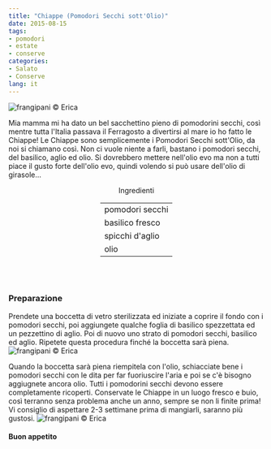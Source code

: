 ```yaml
---
title: "Chiappe (Pomodori Secchi sott'Olio)"
date: 2015-08-15
tags:
- pomodori
- estate
- conserve
categories:
- Salato
- Conserve
lang: it
---
```

![](header.jpg "frangipani © Erica")

Mia mamma mi ha dato un bel sacchettino pieno di pomodorini secchi, così mentre tutta l'Italia passava il Ferragosto a divertirsi al mare io ho fatto le Chiappe! Le Chiappe sono semplicemente i Pomodori Secchi sott'Olio, da noi si chiamano così. Non ci vuole niente a farli, bastano i pomodori secchi, del basilico, aglio ed olio. Si dovrebbero mettere nell'olio evo ma non a tutti piace il gusto forte dell'olio evo, quindi volendo si può usare dell'olio di girasole...

<div id="wrapper" style="text-align: center">
  <div id="yourdiv" style="display: inline-block;">
    <div class="ingredients">
      <div class="ingredients-title">Ingredienti</div>
      <table>
        <tbody>
          <tr>
            <td>pomodori secchi</td>
          </tr>
          <tr>      
            <td>basilico fresco</td>
          </tr>
          <tr>      
            <td>spicchi d'aglio</td>
          </tr>
          <tr>
            <td>olio</td> 
          </tr>
        </tbody>
      </table>
      <br></br>
    </div>
  </div>
</div>


<h3>
  <font color="grey">
    <i class="fa-solid fa-gears"></i>
  </font> Preparazione
</h3>

Prendete una boccetta di vetro sterilizzata ed iniziate a coprire il fondo con i pomodori secchi, poi aggiungete qualche foglia di basilico spezzettata ed un pezzettino di aglio. Poi di nuovo uno strato di pomodori secchi, basilico ed aglio. Ripetete questa procedura finché la boccetta sarà piena.
![](riempire.jpg "frangipani © Erica")

Quando la boccetta sarà piena riempitela con l'olio, schiacciate bene i pomodori secchi con le dita per far fuoriuscire l'aria e poi se c'è bisogno aggiugnete ancora olio. Tutti i pomodorini secchi devono essere completamente ricoperti. Conservate le Chiappe in un luogo fresco e buio, così terranno senza problema anche un anno, sempre se non li finite prima! Vi consiglio di aspettare 2-3 settimane prima di mangiarli, saranno più gustosi.
![](risultato.jpg "frangipani © Erica")


<h4>Buon appetito
  <font color="red">
    <i class="fa-regular fa-face-smile"></i>
  </font>
</h4>